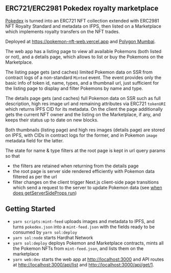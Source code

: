 ## ERC721/ERC2981 Pokedex royalty marketplace

[Pokedex](https://github.com/Purukitto/pokemon-data.json) is turned into an ERC721 NFT collection extended with ERC2981 NFT Royalty Standard and metadata on IFPS, then listed on a Marketplace which implements royalty transfers on the NFT trades.

Deployed at https://pokemon-nft-web.vercel.app and [Polygon Mumbai](https://mumbai.polygonscan.com/address/0x22448d0D2a0685c713e568272de1aFc7F8BEE644).

The web app has a listing page to view all available Pokemons (both listed or not), and a details page, which allows to list or buy the Pokemons on the Marketplace.

The listing page gets (and caches) limited Pokemon data on SSR from contract logs of a non-standard `Minted` event. The event provides only the basic info of token id, name, types, and a thumbnail url, just sufficient for the listing page to display and filter Pokemons by name and type.

The details page gets (and caches) full Pokemon data on SSR such as full description, high res image url and remaining attributes via ERC721 `tokenURI` which returns IPFS CID for its metadata. On the client the page additionally gets the current NFT owner and the listing on the Marketplace, if any, and keeps their status up to date on new blocks.

Both thumbnails (listing page) and high res images (details page) are stored on IPFS, with CIDs in contract logs for the former, and in Pokemon `image` metadata field for the latter.

The state for name & type filters at the root page is kept in url query params so that

- the filters are retained when returning from the details page
- the root page is server side rendered efficiently with Pokemon data filtered as per the url
- filter changes on the client trigger Next.js client-side page transitions which send a request to the server to update Pokemon data (see [when does getServerSideProps run](https://nextjs.org/docs/basic-features/data-fetching/get-server-side-props#when-does-getserversideprops-run))

## Getting Started

- `yarn scripts:mint-feed` uploads images and metadata to IPFS, and turns `pokedex.json` into a `mint-feed.json` with the fields ready to be consumed by `yarn sol:deploy`
- `yarn sol:node` starts Hardhat Network
- `yarn sol:deploy` deploys Pokemon and Marketplace contracts, mints all the Pokemon NFTs from `mint-feed.json`, and lists them on the marketplace
- `yarn web:dev` starts the web app at [http://localhost:3000](http://localhost:3000) and API routes at [http://localhost:3000/api/list](http://localhost:3000/api/list) and [http://localhost:3000/api/get/1](http://localhost:3000/api/get/1).
